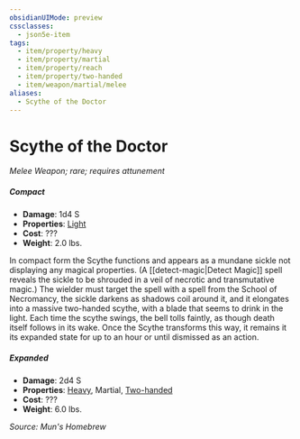 ```yaml
---
obsidianUIMode: preview
cssclasses:
  - json5e-item
tags:
  - item/property/heavy
  - item/property/martial
  - item/property/reach
  - item/property/two-handed
  - item/weapon/martial/melee
aliases:
  - Scythe of the Doctor
---
```

# Scythe of the Doctor
*Melee Weapon; rare; requires attunement*

##### Compact
- **Damage**: 1d4 S
- **Properties**: [Light](2.%20Mechanics/CLI/rules/item-properties.md#Light)
- **Cost**: ???
- **Weight**: 2.0 lbs.

In compact form the Scythe functions and appears as a mundane sickle not displaying any magical properties. (A [[detect-magic|Detect Magic]] spell reveals the sickle to be shrouded in a veil of necrotic and transmutative magic.) The wielder must target the spell with a spell from the School of Necromancy, the sickle darkens as shadows coil around it, and it elongates into a massive two-handed scythe, with a blade that seems to drink in the light. Each time the scythe swings, the bell tolls faintly, as though death itself follows in its wake. Once the Scythe transforms this way, it remains it its expanded state for up to an hour or until dismissed as an action.

##### Expanded
- **Damage**: 2d4 S
- **Properties**: [Heavy](2.%20Mechanics/CLI/rules/item-properties.md#Heavy), Martial, [Two-handed](2.%20Mechanics/CLI/rules/item-properties.md#Two-handed)
- **Cost**: ???
- **Weight**: 6.0 lbs.

*Source: Mun's Homebrew*